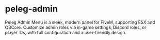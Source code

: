# peleg-admin
Peleg Admin Menu is a sleek, modern panel for FiveM, supporting ESX and QBCore. Customize admin roles via in-game settings, Discord roles, or player IDs, with full configuration and a user-friendly design.
